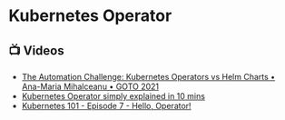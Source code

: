# Kubernetes Operator

## 📺 Videos
- [The Automation Challenge: Kubernetes Operators vs Helm Charts • Ana-Maria Mihalceanu • GOTO 2021](https://www.youtube.com/watch?v=dGx8PjmWkyM)
- [Kubernetes Operator simply explained in 10 mins](https://www.youtube.com/watch?v=ha3LjlD6g7g)
- [Kubernetes 101 - Episode 7 - Hello, Operator!](https://www.youtube.com/watch?v=Q7G6DBaIJ1c)